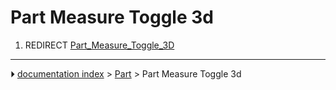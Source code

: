 # Part Measure Toggle 3d
1.  REDIRECT [Part_Measure_Toggle_3D](Part_Measure_Toggle_3D.md)



---
⏵ [documentation index](../README.md) > [Part](Part_Workbench.md) > Part Measure Toggle 3d
